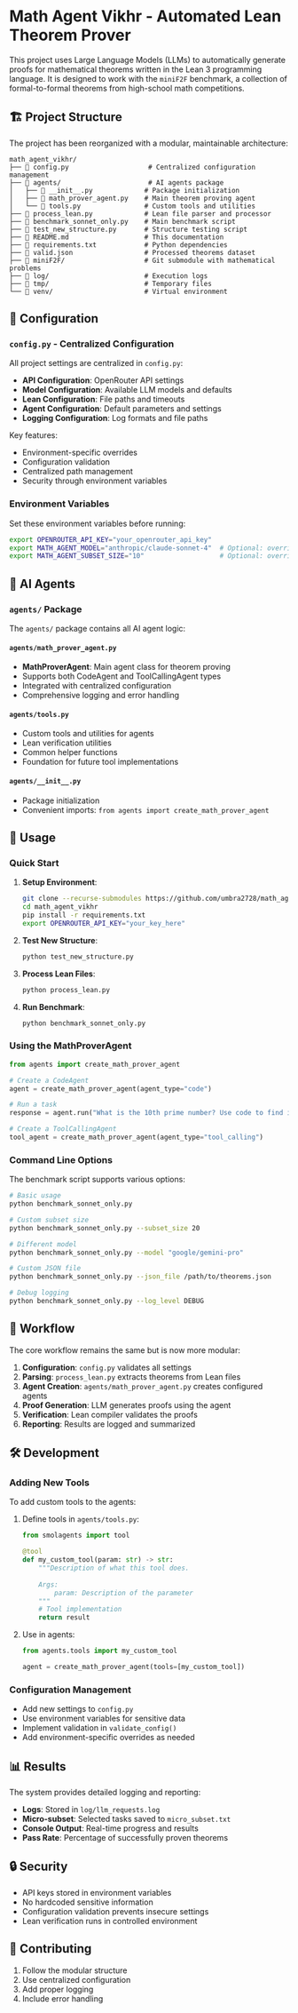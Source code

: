 # Math Agent Vikhr - Automated Lean Theorem Prover

This project uses Large Language Models (LLMs) to automatically generate proofs for mathematical theorems written in the Lean 3 programming language. It is designed to work with the `miniF2F` benchmark, a collection of formal-to-formal theorems from high-school math competitions.

## 🏗️ Project Structure

The project has been reorganized with a modular, maintainable architecture:

```
math_agent_vikhr/
├── 📄 config.py                    # Centralized configuration management
├── 📁 agents/                      # AI agents package
│   ├── 📄 __init__.py             # Package initialization
│   ├── 📄 math_prover_agent.py    # Main theorem proving agent
│   └── 📄 tools.py                # Custom tools and utilities
├── 📄 process_lean.py             # Lean file parser and processor
├── 📄 benchmark_sonnet_only.py    # Main benchmark script
├── 📄 test_new_structure.py       # Structure testing script
├── 📄 README.md                   # This documentation
├── 📄 requirements.txt            # Python dependencies
├── 📄 valid.json                  # Processed theorems dataset
├── 📁 miniF2F/                    # Git submodule with mathematical problems
├── 📁 log/                        # Execution logs
├── 📁 tmp/                        # Temporary files
└── 📁 venv/                       # Virtual environment
```

## 🔧 Configuration

### `config.py` - Centralized Configuration

All project settings are centralized in `config.py`:

- **API Configuration**: OpenRouter API settings
- **Model Configuration**: Available LLM models and defaults
- **Lean Configuration**: File paths and timeouts
- **Agent Configuration**: Default parameters and settings
- **Logging Configuration**: Log formats and file paths

Key features:
- Environment-specific overrides
- Configuration validation
- Centralized path management
- Security through environment variables

### Environment Variables

Set these environment variables before running:

```bash
export OPENROUTER_API_KEY="your_openrouter_api_key"
export MATH_AGENT_MODEL="anthropic/claude-sonnet-4"  # Optional: override default model
export MATH_AGENT_SUBSET_SIZE="10"                   # Optional: override subset size
```

## 🤖 AI Agents

### `agents/` Package

The `agents/` package contains all AI agent logic:

#### `agents/math_prover_agent.py`
- **MathProverAgent**: Main agent class for theorem proving
- Supports both CodeAgent and ToolCallingAgent types
- Integrated with centralized configuration
- Comprehensive logging and error handling

#### `agents/tools.py`
- Custom tools and utilities for agents
- Lean verification utilities
- Common helper functions
- Foundation for future tool implementations

#### `agents/__init__.py`
- Package initialization
- Convenient imports: `from agents import create_math_prover_agent`

## 🚀 Usage

### Quick Start

1. **Setup Environment**:
   ```bash
   git clone --recurse-submodules https://github.com/umbra2728/math_agent_vikhr.git
   cd math_agent_vikhr
   pip install -r requirements.txt
   export OPENROUTER_API_KEY="your_key_here"
   ```

2. **Test New Structure**:
   ```bash
   python test_new_structure.py
   ```

3. **Process Lean Files**:
   ```bash
   python process_lean.py
   ```

4. **Run Benchmark**:
   ```bash
   python benchmark_sonnet_only.py
   ```

### Using the MathProverAgent

```python
from agents import create_math_prover_agent

# Create a CodeAgent
agent = create_math_prover_agent(agent_type="code")

# Run a task
response = agent.run("What is the 10th prime number? Use code to find it.")

# Create a ToolCallingAgent
tool_agent = create_math_prover_agent(agent_type="tool_calling")
```

### Command Line Options

The benchmark script supports various options:

```bash
# Basic usage
python benchmark_sonnet_only.py

# Custom subset size
python benchmark_sonnet_only.py --subset_size 20

# Different model
python benchmark_sonnet_only.py --model "google/gemini-pro"

# Custom JSON file
python benchmark_sonnet_only.py --json_file /path/to/theorems.json

# Debug logging
python benchmark_sonnet_only.py --log_level DEBUG
```

## 🔄 Workflow

The core workflow remains the same but is now more modular:

1. **Configuration**: `config.py` validates all settings
2. **Parsing**: `process_lean.py` extracts theorems from Lean files
3. **Agent Creation**: `agents/math_prover_agent.py` creates configured agents
4. **Proof Generation**: LLM generates proofs using the agent
5. **Verification**: Lean compiler validates the proofs
6. **Reporting**: Results are logged and summarized

## 🛠️ Development

### Adding New Tools

To add custom tools to the agents:

1. Define tools in `agents/tools.py`:
   ```python
   from smolagents import tool
   
   @tool
   def my_custom_tool(param: str) -> str:
       """Description of what this tool does.
       
       Args:
           param: Description of the parameter
       """
       # Tool implementation
       return result
   ```

2. Use in agents:
   ```python
   from agents.tools import my_custom_tool
   
   agent = create_math_prover_agent(tools=[my_custom_tool])
   ```

### Configuration Management

- Add new settings to `config.py`
- Use environment variables for sensitive data
- Implement validation in `validate_config()`
- Add environment-specific overrides as needed

## 📊 Results

The system provides detailed logging and reporting:

- **Logs**: Stored in `log/llm_requests.log`
- **Micro-subset**: Selected tasks saved to `micro_subset.txt`
- **Console Output**: Real-time progress and results
- **Pass Rate**: Percentage of successfully proven theorems

## 🔒 Security

- API keys stored in environment variables
- No hardcoded sensitive information
- Configuration validation prevents insecure settings
- Lean verification runs in controlled environment

## 🤝 Contributing

1. Follow the modular structure
2. Use centralized configuration
3. Add proper logging
4. Include error handling